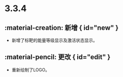 # 3.3.4

## :material-creation: 新增 { id="new" }
- 新增了标靶的能量等级显示及激活状态显示。

## :material-pencil: 更改 { id="edit" }
- 重新绘制了LOGO。
